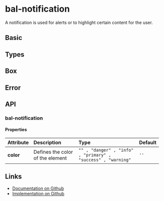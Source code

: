 # bal-notification

<!-- START: human documentation top -->

A notification is used for alerts or to highlight certain content for the user.

<!-- END: human documentation top -->

## Basic

<ClientOnly><docs-demo-bal-notification-69></docs-demo-bal-notification-69></ClientOnly>


## Types

<ClientOnly><docs-demo-bal-notification-70></docs-demo-bal-notification-70></ClientOnly>


## Box

<ClientOnly><docs-demo-bal-notification-71></docs-demo-bal-notification-71></ClientOnly>


## Error

<ClientOnly><docs-demo-bal-notification-72></docs-demo-bal-notification-72></ClientOnly>



## API

### bal-notification

#### Properties

| Attribute | Description                      | Type                                                         | Default |
| :-------- | :------------------------------- | :----------------------------------------------------------- | :------ |
| **color** | Defines the color of the element | `"" , "danger" , "info" , "primary" , "success" , "warning"` | `''`    |



<!-- START: human documentation bottom -->

<!-- END: human documentation bottom -->


## Links

* [Documentation on Github](https://github.com/baloise/design-system/blob/master/docs/src/components/components/bal-notification.md)
* [Implementation on Github](https://github.com/baloise/design-system/blob/master/packages/components/src/components/bal-notification)

